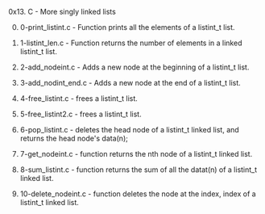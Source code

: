 0x13. C - More singly linked lists

0. 0-print_listint.c - Function prints all the elements of a listint_t list.

1. 1-listint_len.c - Function returns the number of elements in a linked listint_t list.

2. 2-add_nodeint.c - Adds a new node at the beginning of a listint_t list.

3. 3-add_nodint_end.c - Adds a new node at the end of a listint_t list.

4. 4-free_listint.c - frees a listint_t list.

5. 5-free_listint2.c - frees a listint_t list.

6. 6-pop_listint.c - deletes the head node of a listint_t linked list, and returns the head node's data(n);

7. 7-get_nodeint.c - function returns the nth node of a listint_t linked list.

8. 8-sum_listint.c - function returns the sum of all the datat(n) of a listint_t linked list.

9. 10-delete_nodeint.c - function deletes the node at the index, index of a listint_t linked list. 